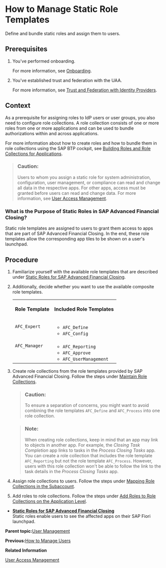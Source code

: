 <!-- loio0cca34d98080443b8ce7294e9b4977b4 -->

# How to Manage Static Role Templates

Define and bundle static roles and assign them to users.



<a name="loio0cca34d98080443b8ce7294e9b4977b4__prereq_gq2_n3n_sjb"/>

## Prerequisites

1.  You've performed onboarding.

    For more information, see [Onboarding](../Onboarding/onboarding-1987953.md).

2.  You've established trust and federation with the UAA.

    For more information, see [Trust and Federation with Identity Providers](https://help.sap.com/docs/BTP/65de2977205c403bbc107264b8eccf4b/cb1bc8f1bd5c482e891063960d7acd78.html).




<a name="loio0cca34d98080443b8ce7294e9b4977b4__context_lxm_n3n_sjb"/>

## Context

As a prerequisite for assigning roles to IdP users or user groups, you also need to configure role collections. A role collection consists of one or more roles from one or more applications and can be used to bundle authorizations within and across applications.

For more information about how to create roles and how to bundle them in role collections using the SAP BTP cockpit, see [Building Roles and Role Collections for Applications](https://help.sap.com/viewer/65de2977205c403bbc107264b8eccf4b/Cloud/en-US/eaa6a26291914b348e875a00b6beb729.html).

> ### Caution:  
> Users to whom you assign a static role for system administration, configuration, user management, or compliance can read and change all data in the respective apps. For other apps, access must be granted before users can read and change data. For more information, see [User Access Management](user-access-management-d974847.md).



### What is the Purpose of Static Roles in SAP Advanced Financial Closing?

Static role templates are assigned to users to grant them access to apps that are part of SAP Advanced Financial Closing. In the end, these role templates allow the corresponding app tiles to be shown on a user's launchpad.



<a name="loio0cca34d98080443b8ce7294e9b4977b4__steps_uj3_43n_sjb"/>

## Procedure

1.  Familiarize yourself with the available role templates that are described under [Static Roles for SAP Advanced Financial Closing](static-roles-for-sap-advanced-financial-closing-b92a241.md).

2.  Additionally, decide whether you want to use the available composite role templates.


    <table>
    <tr>
    <th valign="top">

    Role Template
    
    </th>
    <th valign="top">

    Included Role Templates
    
    </th>
    </tr>
    <tr>
    <td valign="top">
    
    `AFC_Expert`
    
    </td>
    <td valign="top">
    
    -   `AFC_Define`
    -   `AFC_Config`


    
    </td>
    </tr>
    <tr>
    <td valign="top">
    
    `AFC_Manager`
    
    </td>
    <td valign="top">
    
    -   `AFC_Reporting`
    -   `AFC_Approve`
    -   `AFC_UserManagement`


    
    </td>
    </tr>
    </table>
    
3.  Create role collections from the role templates provided by SAP Advanced Financial Closing. Follow the steps under [Maintain Role Collections](https://help.sap.com/docs/BTP/65de2977205c403bbc107264b8eccf4b/d5f1612d8230448bb6c02a7d9c8ac0d1.html).

    > ### Caution:  
    > To ensure a separation of concerns, you might want to avoid combining the role templates `AFC_Define` and `AFC_Process` into one role collection.

    > ### Note:  
    > When creating role collections, keep in mind that an app may link to objects in another app. For example, the *Closing Task Completion* app links to tasks in the *Process Closing Tasks* app. You can create a role collection that includes the role template `AFC_Reporting` but not the role template `AFC_Process`. However, users with this role collection won't be able to follow the link to the task details in the *Process Closing Tasks* app.

4.  Assign role collections to users. Follow the steps under [Mapping Role Collections in the Subaccount](https://help.sap.com/docs/BTP/65de2977205c403bbc107264b8eccf4b/9e1bf57130ef466e8017eab298b40e5e.html).

5.  Add roles to role collections. Follow the steps under [Add Roles to Role Collections on the Application Level](https://help.sap.com/docs/BTP/65de2977205c403bbc107264b8eccf4b/7596a0bdab4649ac8a6f6721dc72db19.html).


-   **[Static Roles for SAP Advanced Financial Closing](static-roles-for-sap-advanced-financial-closing-b92a241.md "Static roles enable users to see the affected apps on their SAP Fiori
		launchpad.")**  
Static roles enable users to see the affected apps on their SAP Fiori launchpad.

**Parent topic:**[User Management](user-management-ae7fa30.md "Understand how you can manage users and their authorizations in SAP Advanced Financial Closing.")

**Previous:**[How to Manage Users](how-to-manage-users-c338b30.md "Upload new users to SAP Advanced Financial Closing and update certain user attributes.")

**Related Information**  


[User Access Management](user-access-management-d974847.md "You can control and grant access to task list templates, task lists, and tasks in SAP Advanced Financial Closing. By default, users don't have access to these objects.")

